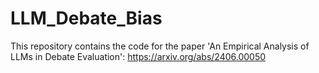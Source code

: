 # LLM_Debate_Bias
This repository contains the code for the paper 'An Empirical Analysis of LLMs in Debate Evaluation': https://arxiv.org/abs/2406.00050

